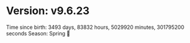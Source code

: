 # Version: v9.6.23
Time since birth: 3493 days, 83832 hours, 5029920 minutes, 301795200 seconds
Season: Spring 🌸
